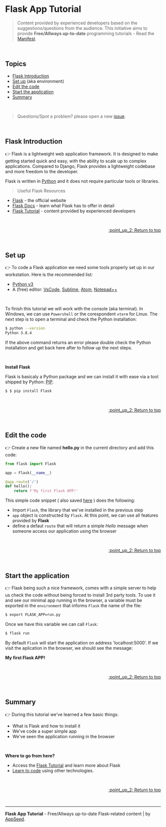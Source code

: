 # Flask App Tutorial

> Content provided by experienced developers based on the suggestions/questions from the audience. This initiative aims to provide **Free/Allways up-to-date** programming tutorials - Read the [Manifest](https://github.com/app-generator/learn-to-code).

<br />

## Topics

- [Flask Introduction](#flask-introduction)
- [Set up](#set-up) (aka environment)
- [Edit the code](#edit-the-code)
- [Start the application](#start-the-application)
- [Summary](#summary)

<br />

> Questions/Spot a problem? please open a new [issue](https://github.com/app-generator/tutorial-flask-app/issues/new).

<br />

## Flask Introduction

:point_right: Flask is a lightweight web application framework. It is designed to make getting started quick and easy, with the ability to scale up to complex applications. Compared to Django, Flask provides a lightweight codebase and more freedom to the developer.

Flask is written in [Python](https://www.python.org/) and it does not require particular tools or libraries.

> Useful Flask Resources

- [Flask](https://palletsprojects.com/p/flask/) - the official website
- [Flask Docs](https://flask.palletsprojects.com/en/1.1.x/) - learn what Flask has to offer in detail 
- [Flask Tutorial](https://github.com/app-generator/tutorial-flask) - content provided by experienced developers


<br />

<p align="right"><a href="#topics"> :point_up_2: Return to top</a></p>

<br />

## Set up

:point_right: To code a Flask application we need some tools properly set up in our workstation. Here is the recommended list: 

- [Python v3](https://www.python.org/downloads/) 
- A (free) editor: [VsCode](https://code.visualstudio.com/), [Sublime](https://www.sublimetext.com/), [Atom](https://atom.io/), [Notepad++](https://notepad-plus-plus.org/)

<br />

To finish this tutorial we will work with the console (aka terminal). In Windows, we can use `Powershell` or the corespondent `xterm` for Linux. The next step is to open a terminal and check the Python installation:

```bash
$ python --version
Python 3.8.4
```

If the above command returns an error please double check the Python installation and get back here after to follow up the next steps.

<br />

**Install Flask**

Flask is basicaly a Python package and we can install it with ease via a tool shipped by Python: [PIP](https://pypi.org/project/pip/).

```bash
$ $ pip install Flask
```

<br />

<p align="right"><a href="#topics"> :point_up_2: Return to top</a></p>

<br />

## Edit the code

:point_right: Create a new file named **hello.py** in the current directory and add this code:

```python
from flask import Flask

app = Flask(__name__)

@app.route('/')
def hello():
    return f'My first Flask APP!'
```

This simple code snippet ( also saved [here](./hello.py) ) does the following:

- Import `Flask`, the library that we've installed in the previous step
- `app` object is constructed by `Flask`. At this point, we can use all features provided by **Flask**
- define a defaut `route` that will return a simple *Hello* message when someone access our application using the browser

<br />

<p align="right"><a href="#topics"> :point_up_2: Return to top</a></p>

<br />

## Start the application

:point_right: Flask being such a nice framework, comes with a simple server to help us check the code without being forced to install 3rd party tools. To use it and see our minimal app running in the browser, a variable must be exported in the `environment` that informs `Flask` the name of the file:

```bash
$ export FLASK_APP=run.py
```

Once we have this variable we can call `Flask`:

```bash
$ flask run
```

By default `Flask` will start the application on address 'localhost:5000'. If we visit the aplication in the browser, we should see the message:

**My first Flask APP!**

<br />

<p align="right"><a href="#topics"> :point_up_2: Return to top</a></p>

<br />

## Summary

:point_right: During this tutorial we've learned a few basic things:

- What is Flask and how to install it
- We've code a super simple app
- We've seen the application running in the browser

<br />

**Where to go from here?**

- Access the [Flask Tutorial](https://github.com/app-generator/tutorial-flask) and learn more about Flask
- [Learn to code](https://github.com/app-generator/learn-to-code) using other technologies. 

<br />

<p align="right"><a href="#topics"> :point_up_2: Return to top</a></p>

<br />

---
**Flask App Tutorial** - Free/Allways up-to-date Flask-related content | by [AppSeed](https://appseed.us?ref=gh).
